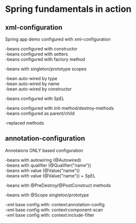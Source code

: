 # Spring fundamentals in action

## xml-configuration  
Spring app demo configured with xml-configuration  

-beans configured with constructor  
-beans configured with setters  
-beans configured with factory method  

-beans with singleton/prototype scopes  

-bean auto-wired by type  
-bean auto-wired by name  
-bean auto-wired by constructor  

-beans configured with SpEL 
 
-beans configured with init-method/destroy-methods  
-beans configured as parent/child  

-replaced methods  

## annotation-configuration   
Annotaions ONLY based configuration  

-beans with autowiring (@Autowired)  
-beans with qualifier (@Qualifier("name"))  
-beans with value (@Value("name"))  
-beans with value (@Value("name")) + SpEL  

-beans with @PreDestroy/@PostConstruct methods

-beans with @Scope singleton/prototype

-xml base config with: context:annotation-config  
-xml base config with: context:component-scan  
-xml base config with: context:include-filter 
 